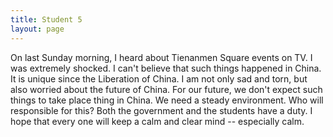 ```yaml
---
title: Student 5
layout: page
---
```

On last Sunday morning, I heard about Tienanmen Square events on TV.  I was extremely shocked.  I can't believe that such things happened in China. It is unique since the Liberation of China.  I am not only sad and torn, but also worried about the future of China.  For our future, we don't expect such things to take place thing in China.  We need a steady environment.  Who will responsible for this?  Both the government and the students have a duty.  I hope that every one will keep a calm and clear mind -- especially calm.